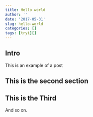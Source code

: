 ```yaml
---
title: Hello world
author: ''
date: '2017-05-31'
slug: hello-world
categories: []
tags: [tryi][] 
---
```


## Intro 

This is an example of a post

## This is the second section

## This is the Third

And so on. 

